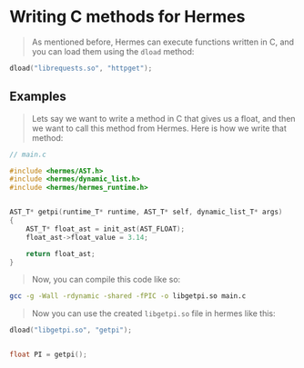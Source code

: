# Writing C methods for Hermes
> As mentioned before, Hermes can execute functions written in C, and you can
> load them using the `dload` method:
```C
dload("librequests.so", "httpget");
```

## Examples
> Lets say we want to write a method in C that gives us a float, and then
> we want to call this method from Hermes.
> Here is how we write that method:
```C
// main.c

#include <hermes/AST.h>
#include <hermes/dynamic_list.h>
#include <hermes/hermes_runtime.h>


AST_T* getpi(runtime_T* runtime, AST_T* self, dynamic_list_T* args)
{
    AST_T* float_ast = init_ast(AST_FLOAT);
    float_ast->float_value = 3.14;

    return float_ast;
}
```
> Now, you can compile this code like so:
```bash
gcc -g -Wall -rdynamic -shared -fPIC -o libgetpi.so main.c
```

> Now you can use the created `libgetpi.so` file in hermes like this:
```C
dload("libgetpi.so", "getpi");


float PI = getpi();
```
